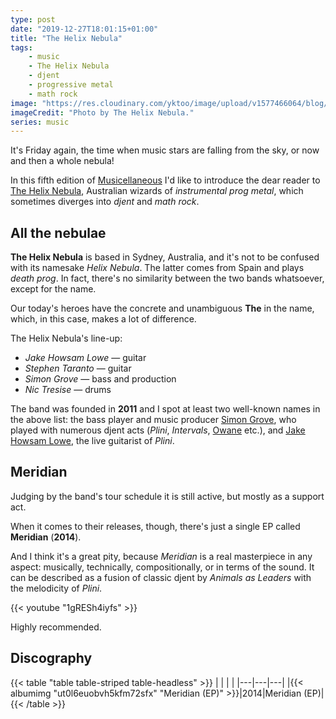 ```yaml
---
type: post
date: "2019-12-27T18:01:15+01:00"
title: "The Helix Nebula"
tags:
    - music
    - The Helix Nebula
    - djent
    - progressive metal
    - math rock
image: "https://res.cloudinary.com/yktoo/image/upload/v1577466064/blog/hp2rnigmfsbvljfc4zxn.jpg"
imageCredit: "Photo by The Helix Nebula."
series: music
---
```


It's Friday again, the time when music stars are falling from the sky, or now and then a whole nebula!

In this fifth edition of [Musicellaneous](/series/music) I'd like to introduce the dear reader to [The Helix Nebula](https://thehelixnebula.bandcamp.com/), Australian wizards of *instrumental prog metal*, which sometimes diverges into *djent* and *math rock*.

<!--more-->

## All the nebulae

**The Helix Nebula** is based in Sydney, Australia, and it's not to be confused with its namesake *Helix Nebula*. The latter comes from Spain and plays *death prog*. In fact, there's no similarity between the two bands whatsoever, except for the name.

Our today's heroes have the concrete and unambiguous **The** in the name, which, in this case, makes a lot of difference.

The Helix Nebula's line-up:

* *Jake Howsam Lowe* — guitar
* *Stephen Taranto* — guitar
* *Simon Grove* — bass and production
* *Nic Tresise* — drums

The band was founded in **2011** and I spot at least two well-known names in the above list: the bass player and music producer [Simon Grove](https://simongrove.com/), who played with numerous djent acts (*Plini*, *Intervals*, [Owane](0492) etc.), and [Jake Howsam Lowe](https://jakehowsamlowe.bandcamp.com/), the live guitarist of *Plini*.

## Meridian

Judging by the band's tour schedule it is still active, but mostly as a support act.

When it comes to their releases, though, there's just a single EP called **Meridian** (**2014**).

And I think it's a great pity, because *Meridian* is a real masterpiece in any aspect: musically, technically, compositionally, or in terms of the sound. It can be described as a fusion of classic djent by *Animals as Leaders* with the melodicity of *Plini*.

{{< youtube "1gRESh4iyfs" >}}

Highly recommended.

## Discography

{{< table "table table-striped table-headless" >}}
|   |   |   |
|---|---|---|
|{{< albumimg "ut0l6euobvh5kfm72sfx" "Meridian (EP)" >}}|2014|Meridian (EP)|
{{< /table >}}
